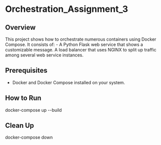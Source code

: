 # Orchestration_Assignment_3



## Overview
This project shows how to orchestrate numerous containers using Docker Compose.
It consists of: - A Python Flask web service that shows a customizable message.
A load balancer that uses NGINX to split up traffic among several web service instances.

## Prerequisites
- Docker and Docker Compose installed on your system.

## How to Run

 docker-compose up --build

 ## Clean Up

 docker-compose down
